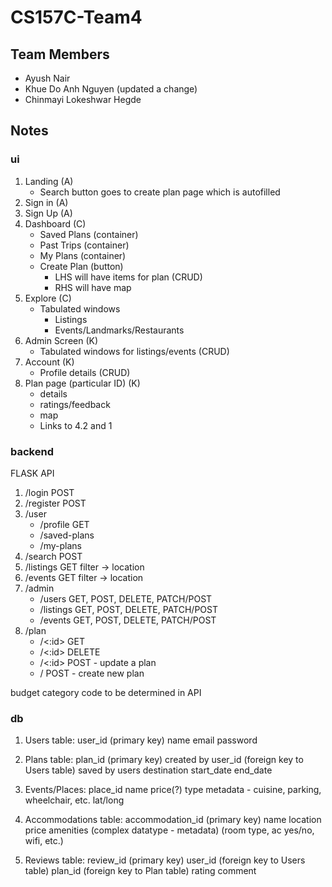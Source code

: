 # CS157C-Team4

## Team Members

- Ayush Nair
- Khue Do Anh Nguyen (updated a change)
- Chinmayi Lokeshwar Hegde

## Notes

### ui

1.  Landing (A)
    - Search button goes to create plan page which is autofilled
2.  Sign in (A)
3.  Sign Up (A)
4.  Dashboard (C)
    <!-- - My Reviews  -->
    - Saved Plans (container)
    - Past Trips (container)
    - My Plans (container)
    - Create Plan (button)
      - LHS will have items for plan (CRUD)
      - RHS will have map
5.  Explore (C)
    - Tabulated windows
      - Listings
      - Events/Landmarks/Restaurants
6.  Admin Screen (K)
    - Tabulated windows for listings/events (CRUD)
7.  Account (K)
    - Profile details (CRUD)
8.  Plan page (particular ID) (K)
    - details
    - ratings/feedback
    - map
    - Links to 4.2 and 1

### backend

FLASK API

1. /login POST
2. /register POST
3. /user
   - /profile GET
   - /saved-plans
   - /my-plans
4. /search POST
5. /listings GET filter -> location
6. /events GET filter -> location
7. /admin
   - /users GET, POST, DELETE, PATCH/POST
   - /listings GET, POST, DELETE, PATCH/POST
   - /events GET, POST, DELETE, PATCH/POST
8. /plan
   - /<:id> GET
   - /<:id> DELETE
   - /<:id> POST - update a plan
   - / POST - create new plan

budget category code to be determined in API

### db

1. Users table:
   user_id (primary key)
   name
   email
   password

2. Plans table:
   plan_id (primary key)
   created by user_id (foreign key to Users table)
   saved by users
   destination
   start_date
   end_date

3. Events/Places:
   place_id
   name
   price(?)
   type
   metadata - cuisine, parking, wheelchair, etc.
   lat/long

4. Accommodations table:
   accommodation_id (primary key)
   name
   location
   price
   amenities (complex datatype - metadata) (room type, ac yes/no, wifi, etc.)

5. Reviews table:
   review_id (primary key)
   user_id (foreign key to Users table)
   plan_id (foreign key to Plan table)
   rating
   comment
